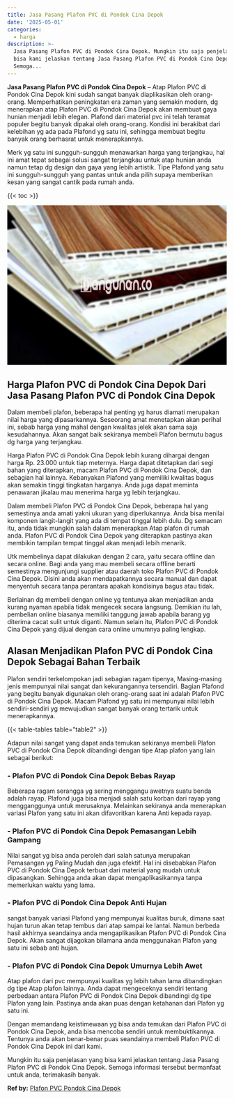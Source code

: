 ```yaml
---
title: Jasa Pasang Plafon PVC di Pondok Cina Depok
date: '2025-05-01'
categories:
  - harga
description: >-
  Jasa Pasang Plafon PVC di Pondok Cina Depok. Mungkin itu saja penjelasan yang
  bisa kami jelaskan tentang Jasa Pasang Plafon PVC di Pondok Cina Depok.
  Semoga...
---
```


**Jasa Pasang Plafon PVC di Pondok Cina Depok** – Atap Plafon PVC di Pondok Cina Depok kini sudah sangat banyak diaplikasikan oleh orang-orang. Memperhatikan peningkatan era zaman yang semakin modern, dg menerapkan atap Plafon PVC di Pondok Cina Depok akan membuat gaya hunian menjadi lebih elegan. Plafond dari material pvc ini telah teramat populer begitu banyak dipakai oleh orang-orang. Kondisi ini berakibat dari kelebihan yg ada pada Plafond yg satu ini, sehingga membuat begitu banyak orang berhasrat untuk menerapkannya.

Merk yg satu ini sungguh-sungguh menawarkan harga yang terjangkau, hal ini amat tepat sebagai solusi sangat terjangkau untuk atap hunian anda namun tetap dg design dan gaya yang lebih artistik. Tipe Plafond yang satu ini sungguh-sungguh yang pantas untuk anda pilih supaya memberikan kesan yang sangat cantik pada rumah anda.

{{< toc >}}

![Jasa Pasang Plafon PVC di Pondok Cina Depok](/images/flafond-pvc-murah12.png)

## Harga Plafon PVC di Pondok Cina Depok Dari Jasa Pasang Plafon PVC di Pondok Cina Depok

Dalam membeli plafon, beberapa hal penting yg harus diamati merupakan nilai harga yang dipasarkannya. Seseorang amat menetapkan akan perihal ini, sebab harga yang mahal dengan kwalitas jelek akan sama saja kesudahannya. Akan sangat baik sekiranya membeli Plafon bermutu bagus dg harga yang terjangkau.

Harga Plafon PVC di Pondok Cina Depok lebih kurang dihargai dengan harga Rp. 23.000 untuk tiap meternya. Harga dapat ditetapkan dari segi bahan yang diterapkan, macam Plafon PVC di Pondok Cina Depok, dan sebagian hal lainnya. Kebanyakan Plafond yang memiliki kwalitas bagus akan semakin tinggi tingkatan harganya. Anda juga dapat meminta penawaran jikalau mau menerima harga yg lebih terjangkau.

Dalam membeli Plafon PVC di Pondok Cina Depok, beberapa hal yang semestinya anda amati yakni ukuran yang diperlukannya. Anda bisa menilai komponen langit-langit yang ada di tempat tinggal lebih dulu. Dg semacam itu, anda tidak mungkin salah dalam menerapkan Atap plafon di rumah anda. Plafon PVC di Pondok Cina Depok yang diterapkan pastinya akan membikin tampilan tempat tinggal akan menjadi lebih menarik.

Utk membelinya dapat dilakukan dengan 2 cara, yaitu secara offline dan secara online. Bagi anda yang mau membeli secara offline berarti semestinya mengunjungi supplier atau daerah toko Plafon PVC di Pondok Cina Depok. Disini anda akan mendapatkannya secara manual dan dapat menyentuh secara tanpa perantara apakah kondisinya bagus atau tidak.

Berlainan dg membeli dengan online yg tentunya akan menjadikan anda kurang nyaman apabila tidak mengecek secara langsung. Demikian itu lah, pembelian online biasanya memiliki tanggung jawab apabila barang yg diterima cacat sulit untuk diganti. Namun selain itu, Plafon PVC di Pondok Cina Depok yang dijual dengan cara online umumnya paling lengkap.

## Alasan Menjadikan Plafon PVC di Pondok Cina Depok Sebagai Bahan Terbaik

Plafon sendiri terkelompokan jadi sebagian ragam tipenya, Masing-masing jenis mempunyai nilai sangat dan kekurangannya tersendiri. Bagian Plafond yang begitu banyak digunakan oleh orang-orang saat ini adalah Plafon PVC di Pondok Cina Depok. Macam Plafond yg satu ini mempunyai nilai lebih sendiri-sendiri yg mewujudkan sangat banyak orang tertarik untuk menerapkannya.

{{< table-tables table="table2" >}}

Adapun nilai sangat yang dapat anda temukan sekiranya membeli Plafon PVC di Pondok Cina Depok dibandingi dengan tipe Atap plafon yang lain sebagai berikut:

### \- Plafon PVC di Pondok Cina Depok Bebas Rayap

Beberapa ragam serangga yg sering menggangu awetnya suatu benda adalah rayap. Plafond juga bisa menjadi salah satu korban dari rayap yang mengganggunya untuk merusaknya. Melainkan sekiranya anda menerapkan variasi Plafon yang satu ini akan difavoritkan karena Anti kepada rayap.

### \- Plafon PVC di Pondok Cina Depok Pemasangan Lebih Gampang

Nilai sangat yg bisa anda peroleh dari salah satunya merupakan Pemasangan yg Paling Mudah dan juga efektif. Hal ini disebabkan Plafon PVC di Pondok Cina Depok terbuat dari material yang mudah untuk dipasangkan. Sehingga anda akan dapat mengaplikasikannya tanpa memerlukan waktu yang lama.

### \- Plafon PVC di Pondok Cina Depok Anti Hujan

sangat banyak variasi Plafond yang mempunyai kualitas buruk, dimana saat hujan turun akan tetap tembus dari atap sampai ke lantai. Namun berbeda hasil akhirnya seandainya anda mengaplikasikan Plafon PVC di Pondok Cina Depok. Akan sangat dijagokan bilamana anda menggunakan Plafon yang satu ini sebab anti hujan.

### \- Plafon PVC di Pondok Cina Depok Umurnya Lebih Awet

Atap plafon dari pvc mempunyai kualitas yg lebih tahan lama dibandingkan dg tipe Atap plafon lainnya. Anda dapat mengeceknya sendiri tentang perbedaan antara Plafon PVC di Pondok Cina Depok dibandingi dg tipe Plafon yang lain. Pastinya anda akan puas dengan ketahanan dari Plafon yg satu ini.

Dengan memandang keistimewaan yg bisa anda temukan dari Plafon PVC di Pondok Cina Depok, anda bisa mencoba sendiri untuk membuktikannya. Tentunya anda akan benar-benar puas seandainya membeli Plafon PVC di Pondok Cina Depok ini dari kami.

Mungkin itu saja penjelasan yang bisa kami jelaskan tentang Jasa Pasang Plafon PVC di Pondok Cina Depok. Semoga informasi tersebut bermanfaat untuk anda, terimakasih banyak.

**Ref by:** [Plafon PVC Pondok Cina Depok](https://id.wikipedia.org/wiki/Plafon)
